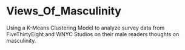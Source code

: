 # Views_Of_Masculinity
 Using a K-Means Clustering Model to analyze survey data from FiveThirtyEight and WNYC Studios on their male readers thoughts on masculinity.
